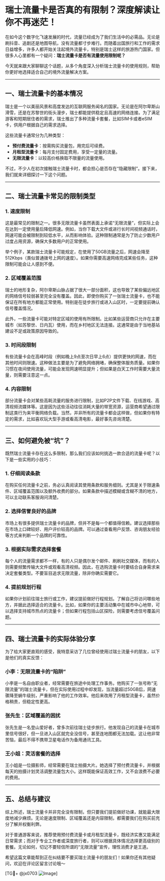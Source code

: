 # 瑞士流量卡是否真的有限制？深度解读让你不再迷茫！

在如今这个数字化飞速发展的时代，流量已经成为了我们生活中的必需品。无论是刷抖音、追剧还是地图导航，没有流量都寸步难行。而随着出国旅行和工作的需求日益增多，许多人都开始关注起境外流量卡，特别是瑞士这样的旅游热门国家。但很多人心里都有一个疑问：**瑞士流量卡是否有流量使用限制呢？**

今天就来跟大家聊聊这个话题，从多个角度深入分析瑞士流量卡的使用规则，帮助你更好地选择适合自己的境外流量解决方案。

---

## 一、瑞士流量卡的基本情况

瑞士是一个以美丽风景和高度发达的互联网服务闻名的国家。无论是在阿尔卑斯山滑雪，还是在苏黎世的街头漫步，瑞士都能提供稳定且高速的网络连接。为了满足游客和短期居住者的需求，瑞士推出了多种流量卡套餐，比如SIM卡或者eSIM卡，供用户根据自己的需求选择。

这些流量卡通常分为几种类型：
- **预付费流量卡**：按需购买流量包，用完后可续费。
- **月租型流量卡**：每月支付固定费用，享受一定量的流量。
- **无限流量卡**：以较高价格换取不限量的流量使用。

不过，不少人在初次接触瑞士流量卡时，都会担心是否存在“隐藏限制”。接下来，我们就来详细探讨一下这个问题。

---

## 二、瑞士流量卡常见的限制类型

### 1. **速度限制**
这是最常见的限制之一。很多无限流量卡虽然表面上承诺“无限流量”，但实际上会在达到一定使用量后降低网速。例如，当你下载大文件或进行长时间视频通话时，网速可能会被限制到较低水平，从而影响体验。这种限制通常是为了防止少数用户过度占用资源，确保大多数用户的正常使用。

举个例子，某款瑞士流量卡可能规定，在使用了50GB流量之后，网速会降至512Kbps（类似普通拨号上网的速度）。如果你需要高速网络完成某些任务，这种限制可能会让人感到不便。

### 2. **区域覆盖范围**
瑞士的地形复杂，阿尔卑斯山脉占据了很大一部分面积，这也导致了某些偏远地区的网络信号较弱甚至完全没有覆盖。因此，即使你购买了一张瑞士流量卡，也不能保证在所有地方都能正常使用。特别是在徒步旅行或进入山区时，一定要提前确认信号覆盖情况。

此外，一些流量卡可能对特定区域的使用有所限制。比如某些运营商只允许在主要城市（如苏黎世、日内瓦）使用，而在乡村地区无法连接。这通常是由于当地基站建设不足或政策原因导致的。

### 3. **时间段限制**
有些流量卡会在高峰时段（例如晚上9点至次日早上6点）提供更快的网速，而在其他时间则限速。这种做法主要是为了避免网络拥堵，确保整体服务质量。如果你习惯在夜间使用流量，可能会发现网速明显提升；但如果是白天工作时需要大量流量，则需要注意这一点。

### 4. **内容限制**
部分流量卡会对某些高耗流量的服务进行限制，比如P2P文件下载、在线游戏、高清视频流媒体等。这是因为这些活动往往消耗大量的带宽资源，运营商希望通过限制这类行为来平衡网络负载。当然，并非所有的流量卡都会这样做，但如果你有特定的需求，比如喜欢玩大型手游或看高清电影，最好事先咨询清楚。

---

## 三、如何避免被“坑”？

既然瑞士流量卡存在这么多限制，那么我们应该如何挑选一款合适的流量卡呢？以下是一些实用的小技巧：

### 1. **仔细阅读条款**
在购买任何流量卡之前，务必认真阅读其使用条款和服务细则。尤其是关于限速条件、区域覆盖范围以及额外收费的部分。如果条款中描述模糊或含糊不清的地方，可以主动联系客服询问清楚。

### 2. **选择信誉良好的品牌**
市场上有很多提供瑞士流量卡的品牌，但并不是每一个都值得信赖。建议选择那些在市场上口碑较好、用户评价较高的品牌。可以通过查看用户反馈、咨询朋友经验等方式来判断一个品牌的可靠性。

### 3. **根据实际需求选择套餐**
每个人的流量需求都不一样，有的人只是偶尔发个邮件、刷刷社交媒体，而有的人则需要频繁传输大文件或观看高清视频。因此，在选购流量卡时要结合自身需求来决定套餐类型。不要盲目追求无限流量，除非你确实需要它。

### 4. **提前规划行程**
如果你计划前往瑞士旅行或工作，建议提前做好行程规划。了解自己将访问哪些地方，并据此选择适合的流量卡。比如，如果你的主要活动集中在城市中心地带，可以选择支持城市热点的流量卡；但如果行程包括山区探险，则需要考虑信号覆盖问题。

---

## 四、瑞士流量卡的实际体验分享

为了给大家更直观的感受，我特意采访了几位曾经使用过瑞士流量卡的朋友，以下是他们的真实反馈：

### 小李：无限流量卡的“陷阱”
小李是一名自由职业者，经常需要在旅途中处理工作事务。他购买了一张号称“无限流量”的瑞士流量卡，但在实际使用过程中却发现，当流量超过50GB后，网速骤降至蜗牛级别，严重影响了他的工作效率。他后来改用了月租型流量卡，虽然价格稍贵，但稳定性更高。

### 张先生：区域覆盖的困扰
张先生是一名登山爱好者，曾多次前往瑞士徒步旅行。他发现自己的流量卡在城市里信号很好，但一旦进入山区就完全没信号，甚至连地图都无法加载。这让他非常苦恼，最后不得不携带卫星电话作为备用通讯工具。

### 王小姐：灵活套餐的选择
王小姐是一位摄影师，经常需要在瑞士拍摄大片。她选择了预付费流量卡，并根据每天的拍摄计划灵活调整流量包大小。这样既能保证高效工作，又不会浪费不必要的费用。

---

## 五、总结与建议

综上所述，瑞士流量卡并非完全没有限制，但只要我们提前做好功课，就能最大限度地减少麻烦。无论是速度限制、区域覆盖还是内容限制，都需要我们在购买前充分了解并权衡利弊。

对于普通游客来说，推荐使用预付费流量卡或月租型流量卡，既经济实惠又能满足日常需求；而对于专业工作者或深度旅行者，则可以根据具体情况选择更高级别的套餐。无论如何，切记不要轻信所谓的“无限流量”宣传，理性消费才是王道。

希望这篇文章能帮到正在纠结要不要买瑞士流量卡的朋友们！如果你还有其他疑问，欢迎在评论区留言讨论哦～

[TG💪+ @jx0703 ![Image](https://github.com/user-attachments/assets/dbca1d08-cadb-493c-b0ec-ad6f7a83f270)]